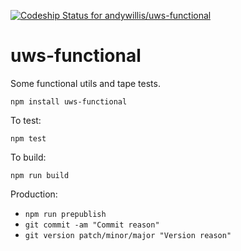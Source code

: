[ ![Codeship Status for andywillis/uws-functional](https://codeship.com/projects/d01f1b80-e283-0133-5288-2e7ba760e325/status?branch=master)](https://codeship.com/projects/145624)

# uws-functional

Some functional utils and tape tests.

`npm install uws-functional`

To test:

`npm test`

To build:

`npm run build`

Production:

* `npm run prepublish`
* `git commit -am "Commit reason"`
* `git version patch/minor/major "Version reason"`